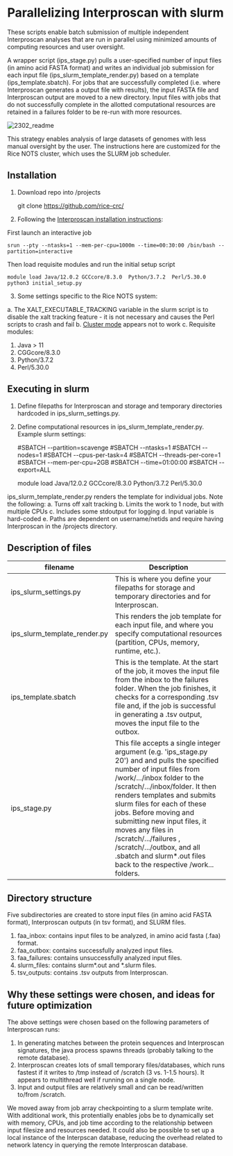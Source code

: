 # Parallelizing Interproscan with slurm

These scripts enable batch submission of multiple independent Interproscan analyses that are run in parallel using minimized amounts of computing resources and user oversight.

A wrapper script (ips_stage.py) pulls a user-specified number of input files (in amino acid FASTA format) and writes an individual job submission for each input file (ips_slurm_template_render.py) based on a template (ips_template.sbatch). For jobs that are successfully completed (i.e. where Interproscan generates a output file with results), the input FASTA file and Interproscan output are moved to a new directory. Input files with jobs that do not successfully complete in the allotted computational resources are retained in a failures folder to be re-run with more resources.

![2302_readme](https://user-images.githubusercontent.com/63920521/219883990-601c660e-2034-4535-9964-c2db0cb1863a.png)

This strategy enables analysis of large datasets of genomes with less manual oversight by the user. The instructions here are customized for the Rice NOTS cluster, which uses the SLURM job scheduler.

## Installation

1. Download repo into /projects

    git clone https://github.com/rice-crc/

2. Following the [Interproscan installation instructions](https://interproscan-docs.readthedocs.io/en/latest/UserDocs.html?highlight=initial_setup.py):

First launch an interactive job

    srun --pty --ntasks=1 --mem-per-cpu=1000m --time=00:30:00 /bin/bash --partition=interactive
    
Then load requisite modules and run the initial setup script

    module load Java/12.0.2 GCCcore/8.3.0  Python/3.7.2  Perl/5.30.0 
    python3 initial_setup.py    

3. Some settings specific to the Rice NOTS system:

a. The XALT_EXECUTABLE_TRACKING variable in the slurm script is to disable the xalt tracking feature - it is not necessary and causes the Perl scripts to crash and fail
b. [Cluster mode](https://interproscan-docs.readthedocs.io/en/latest/ImprovingPerformance.html?highlight=cluster%20mode#running-interproscan-in-cluster-mode) appears not to work
c. Requisite modules:
   1. Java > 11
   1. CGGcore/8.3.0
   1. Python/3.7.2
   1. Perl/5.30.0

## Executing in slurm

1. Define filepaths for Interproscan and storage and temporary directories hardcoded in ips_slurm_settings.py.
2. Define computational resources in ips_slurm_template_render.py. Example slurm settings:

    #SBATCH --partition=scavenge
    #SBATCH --ntasks=1
    #SBATCH --nodes=1
    #SBATCH --cpus-per-task=4
    #SBATCH --threads-per-core=1
    #SBATCH --mem-per-cpu=2GB
    #SBATCH --time=01:00:00
    #SBATCH --export=ALL

    module load Java/12.0.2 GCCcore/8.3.0 Python/3.7.2 Perl/5.30.0

ips_slurm_template_render.py renders the template for individual jobs. Note the following:
a. Turns off xalt tracking
b. Limits the work to 1 node, but with multiple CPUs
c. Includes some stdoutput for logging
d. Input variable is hard-coded
e. Paths are dependent on username/netids and require having Interproscan in the /projects directory.

## Description of files

| filename | Description |
| --- | --- |
| ips_slurm_settings.py | This is where you define your filepaths for storage and temporary directories and for Interproscan. |
| ips_slurm_template_render.py | This renders the job template for each input file, and where you specify computational resources (partition, CPUs, memory, runtime, etc.).  |
| ips_template.sbatch | This is the template. At the start of the job, it moves the input file from the inbox to the failures folder. When the job finishes, it checks for a corresponding .tsv file and, if the job is successful in generating a .tsv output, moves the input file to the outbox.
| ips_stage.py | This file accepts a single integer argument (e.g. 'ips_stage.py 20') and and pulls the specified number of input files from /work/.../inbox folder to the /scratch/.../inbox/folder. It then renders templates and submits slurm files for each of these jobs. Before moving and submitting new input files, it moves any files in /scratch/.../failures , /scratch/.../outbox, and all .sbatch and slurm*.out files back to the respective /work... folders. |

## Directory structure

Five subdirectories are created to store input files (in amino acid FASTA format), Interproscan outputs (in tsv format), and SLURM files.

1. faa_inbox: contains input files to be analyzed, in amino acid fasta (.faa) format.
2. faa_outbox: contains successfully analyzed input files.
3. faa_failures: contains unsuccessfully analyzed input files.
4. slurm_files: contains slurm*.out and *.slurm files.
5. tsv_outputs: contains .tsv outputs from Interproscan.

## Why these settings were chosen, and ideas for future optimization

The above settings were chosen based on the following parameters of Interproscan runs:
1. In generating matches between the protein sequences and Interproscan signatures, the java process spawns threads (probably talking to the remote database).
2. Interproscan creates lots of small temporary files/databases, which runs fastest if it writes to /tmp instead of /scratch (3 vs. 1-1.5 hours). It appears to multithread well if running on a single node.
3. Input and output files are relatively small and can be read/written to/from /scratch.

We moved away from job array checkpointing to a slurm template write. With additional work, this protentially enables jobs be to dynamically set with memory, CPUs, and job time according to the relationship between input filesize and resources needed. It could also be possible to set up a local instance of the Interpscan database, reducing the overhead related to network latency in querying the remote Interproscan database.




